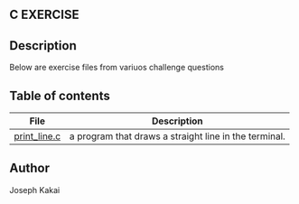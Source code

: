 ## C EXERCISE

## Description
Below are exercise files from variuos challenge questions

## Table of contents
File | Description
-----|------------
[print_line.c](./print_line.c) | a program that draws a straight line in the terminal.


## Author 
Joseph Kakai
 
